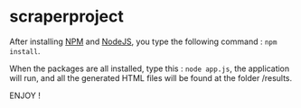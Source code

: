 scraperproject
=============


After installing [NPM](http://npmjs.org "NPM") and [NodeJS](http://nodejs.org "NodeJS"), you type the following command : `npm install`.

When the packages are all installed, type this : `node app.js`, the application will run, and all the generated HTML files will be found at the folder /results.

ENJOY !